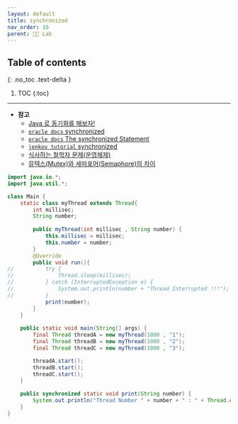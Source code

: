 ```yaml
---
layout: default
title: synchronized 
nav_order: 10
parent: 👨‍🔬 Lab
---
```

## Table of contents
{: .no_toc .text-delta }

1. TOC
{:toc}

---

- **참고**
  - [Java 로 동기화를 해보자!](https://tecoble.techcourse.co.kr/post/2021-10-23-java-synchronize/)
  - [`oracle docs` synchronized](https://docs.oracle.com/javase/tutorial/essential/concurrency/syncmeth.html)
  - [`oracle docs` The synchronized Statement](https://docs.oracle.com/javase/specs/jls/se17/html/jls-14.html#jls-14.19)
  - [`jenkov tutorial` synchronized](http://tutorials.jenkov.com/java-concurrency/synchronized.html#java-concurrency-utilities)
  - [식사하는 철학자 문제(운영체제)](https://luv-n-interest.tistory.com/438)
  - [뮤텍스(Mutex)와 세마포어(Semaphore)의 차이](https://worthpreading.tistory.com/90)



```java
import java.io.*;
import java.util.*;

class Main {
    static class myThread extends Thread{
    	int millisec;
    	String number;
    	
    	public myThread(int millisec , String number) {
    		this.millisec = millisec;
    		this.number = number;
    	}
        @Override
        public void run(){
//        	try {
//				Thread.sleep(millisec);
//			} catch (InterruptedException e) {
//				System.out.println(number + "Thread Interrupted !!!");
//			}
            print(number);
        }
    }
    
	public static void main(String[] args) {
        final Thread threadA = new myThread(1000 , "1");
        final Thread threadB = new myThread(1000 , "2"); 
        final Thread threadC = new myThread(1000 , "3"); 

        threadA.start();
        threadB.start();
        threadC.start();
	}
	
    public synchronized static void print(String number) {
		System.out.println("Thread Number " + number + " : " + Thread.currentThread().getName());
    }
}
```